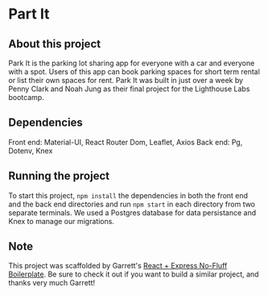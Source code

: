 # Part It

## About this project

Park It is the parking lot sharing app for everyone with a car and everyone with a spot. Users of this app can book parking spaces for short term rental or list their own spaces for rent. Park It was built in just over a week by Penny Clark and Noah Jung as their final project for the Lighthouse Labs bootcamp.

## Dependencies

Front end: Material-UI, React Router Dom, Leaflet, Axios
Back end: Pg, Dotenv, Knex

## Running the project

To start this project, `npm install` the dependencies in both the front end and the back end directories and run `npm start` in each directory from two separate terminals. We used a Postgres database for data persistance and Knex to manage our migrations.  

## Note

This project was scaffolded by Garrett's [React + Express No-Fluff Boilerplate](https://github.com/garrettgsb/react-express-boilerplate). Be sure to check it out if you want to build a similar project, and thanks very much Garrett! 
